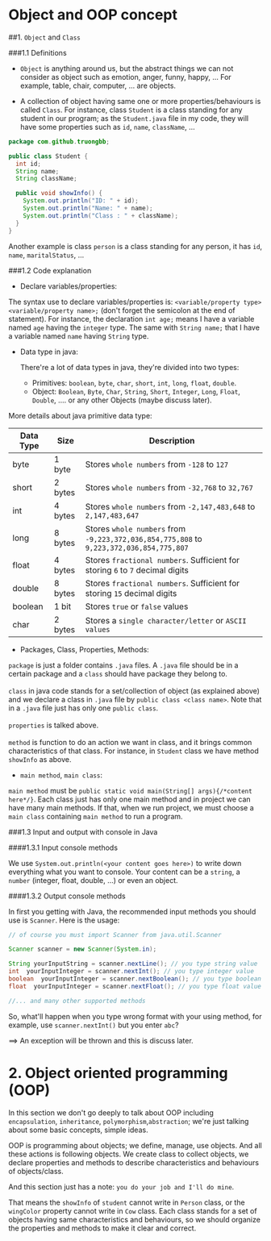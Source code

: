 # Object and OOP concept

##1. `Object` and `Class`

###1.1 Definitions
- `Object` is anything around us, 
but the abstract things we can not consider as object such as emotion, anger, funny, happy, ... 
For example, table, chair, computer, ... are objects.

- A collection of object having same one or more properties/behaviours is called `Class`.
For instance, class `Student` is a class standing for any student in our program; 
as the `Student.java` file in my code, they will have some properties such as `id`, `name`, `className`, ...

```java
package com.github.truongbb;

public class Student {
  int id;
  String name;
  String className;

  public void showInfo() {
    System.out.println("ID: " + id);
    System.out.println("Name: " + name);
    System.out.println("Class : " + className);
  }
}
```

Another example is class `person` is a class standing for any person, it has `id`, `name`, `maritalStatus`, ...

###1.2 Code explanation

- Declare variables/properties:

The syntax use to declare variables/properties is: `<variable/property type> <variable/property name>;` 
(don't forget the semicolon at the end of statement).
For instance, the declaration `int age;` means I have a variable named `age` having the `integer` type.
The same with `String name;` that I have a variable named `name` having `String` type.

- Data type in java:

    There're a lot of data types in java, they're divided into two types:
  - Primitives: `boolean`, `byte`, `char`, `short`, `int`, `long`, `float`, `double`.
  - Object: `Boolean`, `Byte`, `Char`, `String`, `Short`, `Integer`, `Long`, `Float`, `Double`, .... or any other Objects (maybe discuss later).

More details about java primitive data type:


| Data Type | Size | Description |
| --- | --- | --- |
| byte | 1 byte	| Stores `whole numbers` from `-128` to `127`
| short	| 2 bytes | Stores `whole numbers` from `-32,768` to `32,767`
| int | 4 bytes | Stores `whole numbers` from `-2,147,483,648` to `2,147,483,647`
| long | 8 bytes | Stores `whole numbers` from `-9,223,372,036,854,775,808` to `9,223,372,036,854,775,807`
| float | 4 bytes | Stores `fractional numbers`. Sufficient for storing `6` to `7` decimal digits
| double | 8 bytes | Stores `fractional numbers`. Sufficient for storing `15` decimal digits
| boolean | 1 bit | Stores `true` or `false` values
| char | 2 bytes  |Stores a `single character/letter` or `ASCII values`

- Packages, Class, Properties, Methods:

`package` is just a folder contains `.java` files. A `.java` file should be in a certain package and a `class` should have package they belong to.
<br>
<br>
`class` in java code stands for a set/collection of object (as explained above) and we declare a class in `.java` file by `public class <class name>`.
Note that in a `.java` file just has only one `public class`.
<br>
<br>
`properties` is talked above.
<br>
<br>
`method` is function to do an action we want in class, and it brings common characteristics of that class.
For instance, in `Student` class we have method `showInfo` as above.

- `main method`, `main class`:

`main method` must be `public static void main(String[] args){/*content here*/}`. Each class just has only one main method and in project we can have many main methods.
If that, when we run project, we must choose a `main class` containing `main method` to run a program. 

###1.3 Input and output with console in Java

####1.3.1 Input console methods

We use `System.out.println(<your content goes here>)` to write down everything what you want to console.
Your content can be a `string`, a `number` (integer, float, double, ...) or even an object.

####1.3.2 Output console methods

In first you getting with Java, the recommended input methods you should use is `Scanner`. Here is the usage:
```java
// of course you must import Scanner from java.util.Scanner

Scanner scanner = new Scanner(System.in);

String yourInputString = scanner.nextLine(); // you type string value
int  yourInputInteger = scanner.nextInt(); // you type integer value
boolean  yourInputInteger = scanner.nextBoolean(); // you type boolean value
float  yourInputInteger = scanner.nextFloat(); // you type float value

//... and many other supported methods
```
So, what'll happen when you type wrong format with your using method, for example, use `scanner.nextInt()` but you enter `abc`?

==> An exception will be thrown and this is discuss later.   


# 2. Object oriented programming (OOP)

In this section we don't go deeply to talk about OOP including `encapsulation`, `inheritance`, `polymorphism`,`abstraction`;
we're just talking about some basic concepts, simple ideas.

OOP is programming about objects; we define, manage, use objects. And all these actions is following objects.
We create class to collect objects, we declare properties and methods to describe characteristics and behaviours of objects/class.

And this section just has a note: `you do your job and I'll do mine`.

That means the `showInfo` of `student` cannot write in `Person` class, or the `wingColor` property cannot write in `Cow` class.
Each class stands for a set of objects having same characteristics and behaviours, so we should organize the properties and methods
to make it clear and correct.
